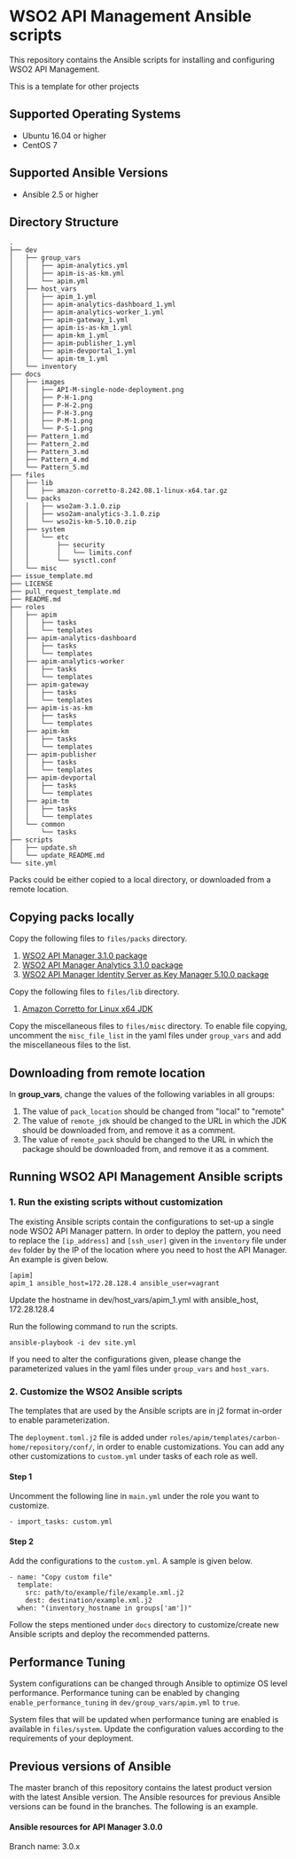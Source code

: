 # WSO2 API Management Ansible scripts

This repository contains the Ansible scripts for installing and configuring WSO2 API Management.

This is a template for other projects

## Supported Operating Systems

- Ubuntu 16.04 or higher
- CentOS 7

## Supported Ansible Versions

- Ansible 2.5 or higher

## Directory Structure
```
.
├── dev
│   ├── group_vars
│   │   ├── apim-analytics.yml
│   │   ├── apim-is-as-km.yml
│   │   └── apim.yml
│   ├── host_vars
│   │   ├── apim_1.yml
│   │   ├── apim-analytics-dashboard_1.yml
│   │   ├── apim-analytics-worker_1.yml
│   │   ├── apim-gateway_1.yml
│   │   ├── apim-is-as-km_1.yml
│   │   ├── apim-km_1.yml
│   │   ├── apim-publisher_1.yml
│   │   ├── apim-devportal_1.yml
│   │   └── apim-tm_1.yml
│   └── inventory
├── docs
│   ├── images
│   │   ├── API-M-single-node-deployment.png
│   │   ├── P-H-1.png
│   │   ├── P-H-2.png
│   │   ├── P-H-3.png
│   │   ├── P-M-1.png
│   │   └── P-S-1.png
│   ├── Pattern_1.md
│   ├── Pattern_2.md
│   ├── Pattern_3.md
│   ├── Pattern_4.md
│   └── Pattern_5.md
├── files
│   ├── lib
│   │   ├── amazon-corretto-8.242.08.1-linux-x64.tar.gz
│   └── packs
│   │   ├── wso2am-3.1.0.zip
│   │   ├── wso2am-analytics-3.1.0.zip
│   │   └── wso2is-km-5.10.0.zip
│   ├── system
│   │   └── etc
│   │       ├── security
│   │       │   └── limits.conf
│   │       └── sysctl.conf
│   └── misc
├── issue_template.md
├── LICENSE
├── pull_request_template.md
├── README.md
├── roles
│   ├── apim
│   │   ├── tasks
│   │   └── templates
│   ├── apim-analytics-dashboard
│   │   ├── tasks
│   │   └── templates
│   ├── apim-analytics-worker
│   │   ├── tasks
│   │   └── templates
│   ├── apim-gateway
│   │   ├── tasks
│   │   └── templates
│   ├── apim-is-as-km
│   │   ├── tasks
│   │   └── templates
│   ├── apim-km
│   │   ├── tasks
│   │   └── templates
│   ├── apim-publisher
│   │   ├── tasks
│   │   └── templates
│   ├── apim-devportal
│   │   ├── tasks
│   │   └── templates
│   ├── apim-tm
│   │   ├── tasks
│   │   └── templates
│   └── common
│       └── tasks
├── scripts
│   ├── update.sh
│   └── update_README.md
└── site.yml

```

Packs could be either copied to a local directory, or downloaded from a remote location.

## Copying packs locally

Copy the following files to `files/packs` directory.

1. [WSO2 API Manager 3.1.0 package](https://wso2.com/api-management/install/)
2. [WSO2 API Manager Analytics 3.1.0 package](https://wso2.com/api-management/install/analytics/)
3. [WSO2 API Manager Identity Server as Key Manager 5.10.0 package](https://wso2.com/api-management/install/key-manager/)

Copy the following files to `files/lib` directory.

1. [Amazon Corretto for Linux x64 JDK](https://docs.aws.amazon.com/corretto/latest/corretto-8-ug/downloads-list.html)

Copy the miscellaneous files to `files/misc` directory. To enable file copying,  uncomment the `misc_file_list` in the yaml files under `group_vars` and add the miscellaneous files to the list.

## Downloading from remote location

In **group_vars**, change the values of the following variables in all groups:
1. The value of `pack_location` should be changed from "local" to "remote"
2. The value of `remote_jdk` should be changed to the URL in which the JDK should be downloaded from, and remove it as a comment.
3. The value of `remote_pack` should be changed to the URL in which the package should be downloaded from, and remove it as a comment.

## Running WSO2 API Management Ansible scripts

### 1. Run the existing scripts without customization
The existing Ansible scripts contain the configurations to set-up a single node WSO2 API Manager pattern. In order to deploy the pattern, you need to replace the `[ip_address]` and `[ssh_user]` given in the `inventory` file under `dev` folder by the IP of the location where you need to host the API Manager. An example is given below.
```
[apim]
apim_1 ansible_host=172.28.128.4 ansible_user=vagrant
```

Update the hostname in dev/host_vars/apim_1.yml with ansible_host, 172.28.128.4

Run the following command to run the scripts.

`ansible-playbook -i dev site.yml`

If you need to alter the configurations given, please change the parameterized values in the yaml files under `group_vars` and `host_vars`.

### 2. Customize the WSO2 Ansible scripts

The templates that are used by the Ansible scripts are in j2 format in-order to enable parameterization.

The `deployment.toml.j2` file is added under `roles/apim/templates/carbon-home/repository/conf/`, in order to enable customizations. You can add any other customizations to `custom.yml` under tasks of each role as well.

#### Step 1
Uncomment the following line in `main.yml` under the role you want to customize.
```
- import_tasks: custom.yml
```

#### Step 2
Add the configurations to the `custom.yml`. A sample is given below.

```
- name: "Copy custom file"
  template:
    src: path/to/example/file/example.xml.j2
    dest: destination/example.xml.j2
  when: "(inventory_hostname in groups['am'])"
```

Follow the steps mentioned under `docs` directory to customize/create new Ansible scripts and deploy the recommended patterns.

## Performance Tuning

System configurations can be changed through Ansible to optimize OS level performance. Performance tuning can be enabled by changing `enable_performance_tuning` in `dev/group_vars/apim.yml` to `true`.

System files that will be updated when performance tuning are enabled is available in `files/system`. Update the configuration values according to the requirements of your deployment.

## Previous versions of Ansible

The master branch of this repository contains the latest product version with the latest Ansible version. The Ansible resources for previous Ansible versions can be found in the branches. The following is an example.

#### Ansible resources for API Manager 3.0.0

Branch name: 3.0.x
